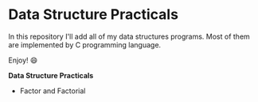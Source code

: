 # Data Structure Practicals
In this repository I'll add all of my data structures programs. Most of them are implemented by C programming language.

Enjoy! :smile:

**Data Structure Practicals**
- Factor and Factorial
